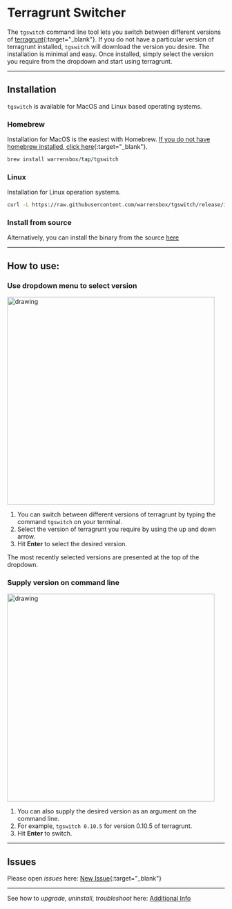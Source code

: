 # Terragrunt Switcher 

The `tgswitch` command line tool lets you switch between different versions of [terragrunt](https://www.terragrunt.io/){:target="_blank"}. 
If you do not have a particular version of terragrunt installed, `tgswitch` will download the version you desire.
The installation is minimal and easy. 
Once installed, simply select the version you require from the dropdown and start using terragrunt. 

<hr>

## Installation

`tgswitch` is available for MacOS and Linux based operating systems.

### Homebrew

Installation for MacOS is the easiest with Homebrew. [If you do not have homebrew installed, click here](https://brew.sh/){:target="_blank"}. 


```ruby
brew install warrensbox/tap/tgswitch
```

### Linux

Installation for Linux operation systems.

```sh
curl -L https://raw.githubusercontent.com/warrensbox/tgswitch/release/install.sh | bash
```

### Install from source

Alternatively, you can install the binary from the source [here](https://github.com/warrensbox/tgswitch/releases) 

<hr>

## How to use:
### Use dropdown menu to select version
<img align="center" src="https://s3.us-east-2.amazonaws.com/kepler-images/warrensbox/tgswitch/tgswitch.gif" alt="drawing" style="width: 480px;"/>

1.  You can switch between different versions of terragrunt by typing the command `tgswitch` on your terminal. 
2.  Select the version of terragrunt you require by using the up and down arrow.
3.  Hit **Enter** to select the desired version.

The most recently selected versions are presented at the top of the dropdown.

### Supply version on command line
<img align="center" src="https://s3.us-east-2.amazonaws.com/kepler-images/warrensbox/tgswitch/tgswitch-v4.gif" alt="drawing" style="width: 480px;"/>

1. You can also supply the desired version as an argument on the command line.
2. For example, `tgswitch 0.10.5` for version 0.10.5 of terragrunt.
3. Hit **Enter** to switch.

<hr>

## Issues

Please open  *issues* here: [New Issue](https://github.com/warrensbox/tgswitch/issues){:target="_blank"}

<hr>

See how to *upgrade*, *uninstall*, *troubleshoot* here:
[Additional Info](additional)